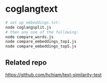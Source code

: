 # coglangtext

```bash
# set up embeddings.txt:
node coglangsplit.js
# then any one of the following:
node compare_words.js
node compare_embeddings_top1.js
node compare_embeddings_top5.js
```

## Related repo

https://github.com/hchiam/text-similarity-test

